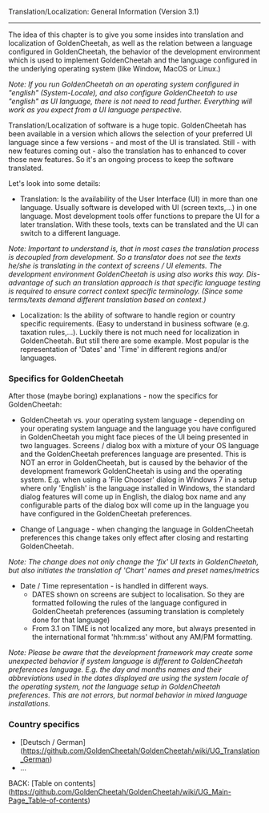 Translation/Localization: General Information (Version 3.1)
***

The idea of this chapter is to give you some insides into translation and localization of GoldenCheetah, as well as the relation between a language configured in GoldenCheetah, the behavior of the development environment which is used to implement GoldenCheetah and the language configured in the underlying operating system (like Window, MacOS or Linux.)

_Note: If you run GoldenCheetah on an operating system configured in "english" (System-Locale), and also configure GoldenCheetah to use "english" as UI language, there is not need to read further. Everything will work as you expect from a UI language perspective._

Translation/Localization of software is a huge topic. GoldenCheetah has been available in a version which allows the selection of your preferred UI language since a few versions - and most of the UI is translated. Still - with new features coming out - also the translation has to enhanced to cover those new features. So it's an ongoing process to keep the software translated.

Let's look into some details:

* Translation: Is the availability of the User Interface (UI) in more than one language. Usually software is developed with UI (screen texts,...) in one language. Most development tools offer functions to prepare the UI for a later translation. With these tools, texts can be translated and the UI can switch to a different language. 

_Note: Important to understand is, that in most cases the translation process is decoupled from development. So a translator does not see the texts he/she is translating in the context of screens / UI elements. The development environment GoldenCheetah is using also works this way. Dis-advantage of such an translation approach is that specific language testing is required to ensure correct context specific terminology. (Since some terms/texts demand different translation based on context.)_

* Localization: Is the ability of software to handle region or country specific requirements. (Easy to understand in business software (e.g. taxation rules,...). Luckily there is not much need for localization in GoldenCheetah. But still there are some example. Most popular is the representation of 'Dates' and 'Time' in different regions and/or languages.

### Specifics for GoldenCheetah
After those (maybe boring) explanations - now the specifics for GoldenCheetah:

* GoldenCheetah vs. your operating system language - depending on your operating system language and the language you have configured in GoldenCheetah you might face pieces of the UI being presented in two languages. Screens / dialog box with a mixture of your OS language and the GoldenCheetah preferences language are presented. This is NOT an error in GoldenCheetah, but is caused by the behavior of the development framework GoldenCheetah is using and the operating system. E.g. when using a 'File Chooser' dialog in Windows 7 in a setup where only 'English' is the language installed in Windows, the standard dialog features will come up in English, the dialog box name and any configurable parts of the dialog box will come up in the language you have configured in the GoldenCheetah preferences.

* Change of Language - when changing the language in GoldenCheetah preferences this change takes only effect after closing and restarting GoldenCheetah.

_Note: The change does not only change the 'fix' UI texts in GoldenCheetah, but also initiates the translation of 'Chart' names and preset names/metrics_

* Date / Time representation - is handled in different ways. 
  * DATES shown on screens are subject to localisation. So they are formatted following the rules of the language configured in GoldenCheetah preferences (assuming translation is completely done for that language)
  * From 3.1 on TIME is not localized any more, but always presented in the international format 'hh:mm:ss' without any AM/PM formatting.

_Note: Please be aware that the development framework may create some unexpected behavior if system language is different to GoldenCheetah preferences language. E.g. the day and months names and their abbreviations used in the dates displayed are using the system locale of the operating system, not the language setup in GoldenCheetah preferences. This are not errors, but normal behavior in mixed language installations._

### Country specifics

* [Deutsch / German] (https://github.com/GoldenCheetah/GoldenCheetah/wiki/UG_Translation_German)
* ...

BACK: [Table on contents] (https://github.com/GoldenCheetah/GoldenCheetah/wiki/UG_Main-Page_Table-of-contents)
